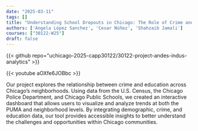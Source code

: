 ```yaml
---
date: "2025-03-11"
tags: []
title: "Understanding School Dropouts in Chicago: The Role of Crime and Socioeconomic Factors"
authors: ['Angela López Sanchez', 'Cesar Núñez', 'Shahzaib Jamali']
courses: ["30122-W25"]
draft: false
---
```


<!-- (TODO: can't open source yet, issue w/ quadtree) -->
{{< github repo="uchicago-2025-capp30122/30122-project-andes-indus-analytics" >}}

{{< youtube aOXfe6JOBbc >}}

Our project explores the relationship between crime and education across Chicago’s neighborhoods. Using data from the U.S. Census, the Chicago Police Department, and Chicago Public Schools, we created an interactive dashboard that allows users to visualize and analyze trends at both the PUMA and neighborhood levels. By integrating demographic, crime, and education data, our tool provides accessible insights to better understand the challenges and opportunities within Chicago communities.
